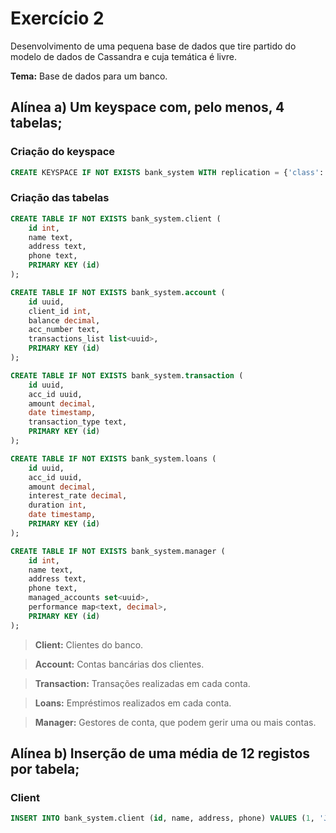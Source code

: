 # Exercício 2

Desenvolvimento de uma pequena base de dados
que tire partido do modelo de dados de Cassandra e cuja temática é livre.

**Tema:** Base de dados para um banco.

## Alínea a) Um keyspace com, pelo menos, 4 tabelas;

### Criação do keyspace

```sql
CREATE KEYSPACE IF NOT EXISTS bank_system WITH replication = {'class': 'SimpleStrategy', 'replication_factor': '3'}
```

### Criação das tabelas

```sql
CREATE TABLE IF NOT EXISTS bank_system.client (
    id int,
    name text,
    address text,
    phone text,
    PRIMARY KEY (id)
);

CREATE TABLE IF NOT EXISTS bank_system.account (
    id uuid,
    client_id int,
    balance decimal,
    acc_number text,
    transactions_list list<uuid>,
    PRIMARY KEY (id)
);

CREATE TABLE IF NOT EXISTS bank_system.transaction (
    id uuid,
    acc_id uuid,
    amount decimal,
    date timestamp,
    transaction_type text,
    PRIMARY KEY (id)
);

CREATE TABLE IF NOT EXISTS bank_system.loans (
    id uuid,
    acc_id uuid,
    amount decimal,
    interest_rate decimal,
    duration int,
    date timestamp,
    PRIMARY KEY (id)
);

CREATE TABLE IF NOT EXISTS bank_system.manager (
    id int,
    name text,
    address text,
    phone text,
    managed_accounts set<uuid>,
    performance map<text, decimal>,
    PRIMARY KEY (id)
);
```

> **Client:** Clientes do banco.

> **Account:** Contas bancárias dos clientes.

> **Transaction:** Transações realizadas em cada conta.

> **Loans:** Empréstimos realizados em cada conta.

> **Manager:** Gestores de conta, que podem gerir uma ou mais contas.

## Alínea b) Inserção de uma média de 12 registos por tabela;

### Client
    
```sql
INSERT INTO bank_system.client (id, name, address, phone) VALUES (1, 'João', 'Rua do João', '912345678');